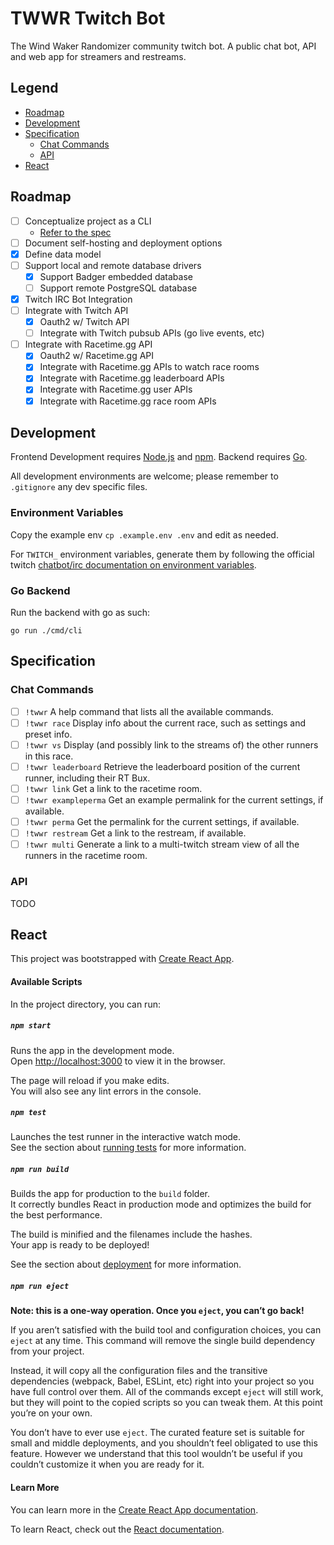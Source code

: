 # TWWR Twitch Bot

The Wind Waker Randomizer community twitch bot. A public chat bot, API and web app for streamers and restreams.

## Legend

- [Roadmap](#roadmap)
- [Development](#development)
- [Specification](#specification)
  - [Chat Commands](#chat-commands)
  - [API](#api)
- [React](#react)

## Roadmap

- [ ] Conceptualize project as a CLI
  - [Refer to the spec](#specification)
- [ ] Document self-hosting and deployment options
- [x] Define data model
- [ ] Support local and remote database drivers
  - [x] Support Badger embedded database
  - [ ] Support remote PostgreSQL database
- [x] Twitch IRC Bot Integration
- [ ] Integrate with Twitch API
  - [x] Oauth2 w/ Twitch API
  - [ ] Integrate with Twitch pubsub APIs (go live events, etc)
- [ ] Integrate with Racetime.gg API
  - [x] Oauth2 w/ Racetime.gg API
  - [x] Integrate with Racetime.gg APIs to watch race rooms
  - [x] Integrate with Racetime.gg leaderboard APIs
  - [x] Integrate with Racetime.gg user APIs
  - [x] Integrate with Racetime.gg race room APIs

## Development

Frontend Development requires [Node.js](https://nodejs.org/en/) and [npm](https://www.npmjs.com/). Backend requires [Go](https://golang.org/).

All development environments are welcome; please remember to `.gitignore` any dev specific files.

### Environment Variables

Copy the example env `cp .example.env .env` and edit as needed.

For `TWITCH_` environment variables, generate them by following the official twitch [chatbot/irc documentation on environment variables](https://dev.twitch.tv/docs/irc#get-environment-variables).

### Go Backend

Run the backend with go as such:

```shell
go run ./cmd/cli
```

## Specification

### Chat Commands

- [ ] `!twwr` A help command that lists all the available commands.
- [ ] `!twwr race` Display info about the current race, such as settings and preset info.
- [ ] `!twwr vs` Display (and possibly link to the streams of) the other runners in this race.
- [ ] `!twwr leaderboard` Retrieve the leaderboard position of the current runner, including their RT Bux.
- [ ] `!twwr link` Get a link to the racetime room.
- [ ] `!twwr exampleperma` Get an example permalink for the current settings, if available.
- [ ] `!twwr perma` Get the permalink for the current settings, if available.
- [ ] `!twwr restream` Get a link to the restream, if available.
- [ ] `!twwr multi` Generate a link to a multi-twitch stream view of all the runners in the racetime room.

### API

TODO

## React

This project was bootstrapped with [Create React App](https://github.com/facebook/create-react-app).

#### Available Scripts

In the project directory, you can run:

##### `npm start`

Runs the app in the development mode.\
Open [http://localhost:3000](http://localhost:3000) to view it in the browser.

The page will reload if you make edits.\
You will also see any lint errors in the console.

##### `npm test`

Launches the test runner in the interactive watch mode.\
See the section about [running tests](https://facebook.github.io/create-react-app/docs/running-tests) for more information.

##### `npm run build`

Builds the app for production to the `build` folder.\
It correctly bundles React in production mode and optimizes the build for the best performance.

The build is minified and the filenames include the hashes.\
Your app is ready to be deployed!

See the section about [deployment](https://facebook.github.io/create-react-app/docs/deployment) for more information.

##### `npm run eject`

**Note: this is a one-way operation. Once you `eject`, you can’t go back!**

If you aren’t satisfied with the build tool and configuration choices, you can `eject` at any time. This command will remove the single build dependency from your project.

Instead, it will copy all the configuration files and the transitive dependencies (webpack, Babel, ESLint, etc) right into your project so you have full control over them. All of the commands except `eject` will still work, but they will point to the copied scripts so you can tweak them. At this point you’re on your own.

You don’t have to ever use `eject`. The curated feature set is suitable for small and middle deployments, and you shouldn’t feel obligated to use this feature. However we understand that this tool wouldn’t be useful if you couldn’t customize it when you are ready for it.

#### Learn More

You can learn more in the [Create React App documentation](https://facebook.github.io/create-react-app/docs/getting-started).

To learn React, check out the [React documentation](https://reactjs.org/).
